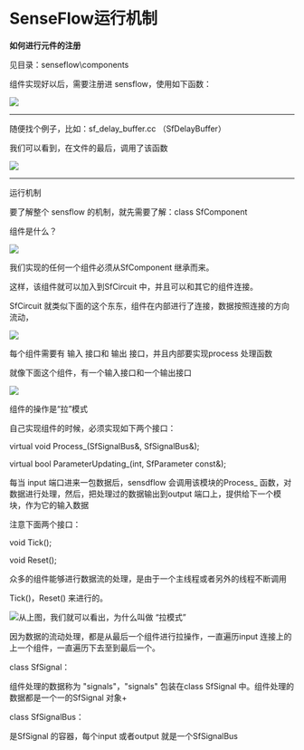 # SenseFlow运行机制

**如何进行元件的注册**

见目录：senseflow\components

组件实现好以后，需要注册进 sensflow，使用如下函数：

![](https://13421398942.gitbooks.io/gx8010_senseflow/content/assets/GX8010_SenseFlow%E5%BC%80%E5%8F%91%E6%8C%87%E5%8D%97.jpg)

---

随便找个例子，比如：sf\_delay\_buffer.cc （SfDelayBuffer）

我们可以看到，在文件的最后，调用了该函数

![](https://13421398942.gitbooks.io/gx8010_senseflow/content/assets/2.bmp)

---

运行机制

要了解整个 sensflow 的机制，就先需要了解：class SfComponent

组件是什么？

![](https://13421398942.gitbooks.io/gx8010_senseflow/content/assets/3.jpg)

我们实现的任何一个组件必须从SfComponent 继承而来。

这样，该组件就可以加入到SfCircuit 中，并且可以和其它的组件连接。

SfCircuit 就类似下面的这个东东，组件在内部进行了连接，数据按照连接的方向流动，

![](https://13421398942.gitbooks.io/gx8010_senseflow/content/assets/4.jpg)

每个组件需要有 输入 接口和 输出 接口，并且内部要实现process 处理函数

就像下面这个组件，有一个输入接口和一个输出接口

![](https://13421398942.gitbooks.io/gx8010_senseflow/content/assets/5.jpg)

组件的操作是“拉”模式

自己实现组件的时候，必须实现如下两个接口：

virtual void Process\_\(SfSignalBus&, SfSignalBus&\);

virtual bool ParameterUpdating\_\(int, SfParameter const&\);

每当 input 端口进来一包数据后，sensdflow 会调用该模块的Process\_ 函数，对数据进行处理，然后，把处理过的数据输出到output 端口上，提供给下一个模块，作为它的输入数据

注意下面两个接口：

void Tick\(\);

void Reset\(\);

众多的组件能够进行数据流的处理，是由于一个主线程或者另外的线程不断调用

Tick\(\)，Reset\(\) 来进行的。

![](https://13421398942.gitbooks.io/gx8010_senseflow/content/assets/6.jpg)从上图，我们就可以看出，为什么叫做 “拉模式”

因为数据的流动处理，都是从最后一个组件进行拉操作，一直遍历input 连接上的上一个组件，一直遍历下去至到最后一个。

class SfSignal：

组件处理的数据称为 "signals"，"signals" 包装在class SfSignal 中。组件处理的数据都是一个一的SfSignal 对象+

class SfSignalBus：

是SfSignal 的容器，每个input 或者output 就是一个SfSignalBus

